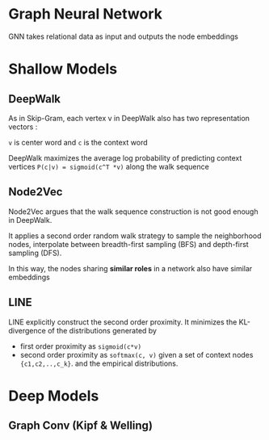 Graph Neural Network
===

GNN takes relational data as input and outputs the node embeddings

Shallow Models
===
DeepWalk
---
As in Skip-Gram, each vertex v in DeepWalk also has two representation vectors :

`v` is center word and `c` is the context word

DeepWalk maximizes the average log probability of predicting context vertices `P(c|v) = sigmoid(c^T *v)`
along the walk sequence

Node2Vec
---
Node2Vec argues that the walk sequence construction is not good enough in DeepWalk.

It applies a second order random walk strategy to sample the neighborhood nodes, 
interpolate between breadth-first sampling (BFS) and depth-first sampling (DFS).

In this way, the nodes sharing **similar roles** in a network also have similar embeddings

LINE
---
LINE explicitly construct the second order proximity. It minimizes the KL-divergence of the distributions generated by 
* first order proximity as `sigmoid(c*v)`
* second order proximity as `softmax(c, v)` given a set of context nodes `{c1,c2,..,c_k}`.
and the empirical distributions.

Deep Models
===
Graph Conv (Kipf & Welling)
---
